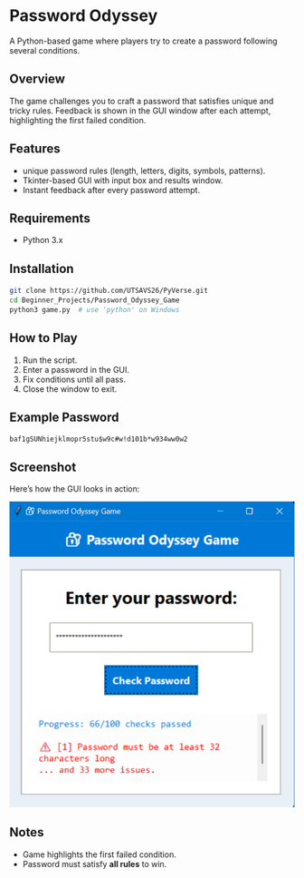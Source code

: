 # Password Odyssey

A Python-based game where players try to create a password following several conditions.

## Overview

The game challenges you to craft a password that satisfies unique and tricky rules. Feedback is shown in the GUI window after each attempt, highlighting the first failed condition.

## Features

* unique password rules (length, letters, digits, symbols, patterns).
* Tkinter-based GUI with input box and results window.
* Instant feedback after every password attempt.

## Requirements

* Python 3.x

## Installation

```bash
git clone https://github.com/UTSAVS26/PyVerse.git
cd Beginner_Projects/Password_Odyssey_Game
python3 game.py  # use 'python' on Windows
```

## How to Play

1. Run the script.
2. Enter a password in the GUI.
3. Fix conditions until all pass.
4. Close the window to exit.

## Example Password

```
baf1gSUNhiejklmopr5stu$w9c#w!d101b*w934ww0w2
```

## Screenshot

Here’s how the GUI looks in action:

![Password Odyssey Screenshot](image.png)

## Notes

* Game highlights the first failed condition.
* Password must satisfy **all rules** to win.


